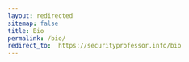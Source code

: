 ```yaml
---
layout: redirected
sitemap: false
title: Bio
permalink: /bio/
redirect_to:  https://securityprofessor.info/bio
---
```

